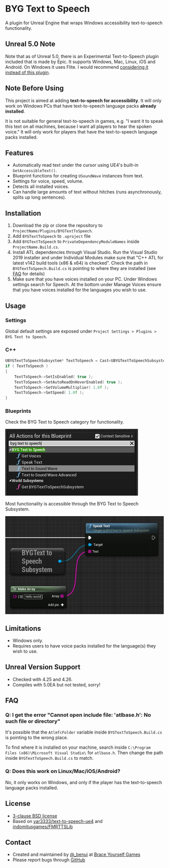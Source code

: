 # BYG Text to Speech

A plugin for Unreal Engine that wraps Windows accessibility text-to-speech functionality.


## Unreal 5.0 Note

Note that as of Unreal 5.0, there is an Experimental Text-to-Speech plugin included that is made by Epic. It supports Windows, Mac, Linux, iOS and Android. On Windows it uses Flite. I would recommend [considering it instead of this plugin](https://docs.unrealengine.com/5.0/en-US/text-to-speech-quickstart-in-unreal-engine/).


## Note Before Using

This project is aimed at adding **text-to-speech for accessibility**. It will only work on Windows PCs that
have text-to-speech language packs **already installed**.

It is not suitable for general text-to-speech in games, e.g. "I want it to speak this text on all machines, because I
want all players to hear the spoken voice." It will only work for players that have the text-to-speech language packs
installed.


## Features

* Automatically read text under the cursor using UE4's built-in `GetAccessibleText()`.
* Blueprint functions for creating `USoundWave` instances from text.
* Settings for voice, speed, volume.
* Detects all installed voices. 
* Can handle large amounts of text without hitches (runs asynchronously, splits up long sentences).


## Installation

1. Download the zip or clone the repository to `ProjectName/Plugins/BYGTextToSpeech`.
2. Add `BYGTextToSpeech` to `.uproject` file
3. Add `BYGTextToSpeech` to `PrivateDependencyModuleNames` inside `ProjectName.Build.cs`.
4. Install ATL dependencies through Visual Studio. Run the Visual Studio 2019
   installer and under Individual Modules make sure that "C++ ATL for latest v142 build tools (x86 & x64) is checked".
   Check the path in `BYGTextToSpeech.Build.cs` is pointing to where they are installed (see [FAQ](#faq) for details)
6. Make sure that you have voices installed on your PC. Under Windows settings
   search for Speech. At the bottom under Manage Voices ensure that you have
   voices installed for the languages you wish to use.

## Usage

### Settings

Global default settings are exposed under `Project Settings > Plugins > BYG Text to Speech`.

### C++

```cpp
UBYGTextToSpeechSubsystem* TextToSpeech = Cast<UBYGTextToSpeechSubsystem>( GetWorld()->GetSubsystemBase( UBYGTextToSpeechSubsystem::StaticClass() ) );
if ( TextToSpeech )
{
    TextToSpeech->SetIsEnabled( true );
    TextToSpeech->SetAutoReadOnHoverEnabled( true );
    TextToSpeech->SetVolumeMultiplier( 1.0f );
    TextToSpeech->SetSpeed( 1.0f );
}
```

### Blueprints

Check the BYG Text to Speech category for functionality.

![](Docs/blueprint-autocomplete.jpg)

Most functionality is accessible through the BYG Text to Speech Subsystem.

![](Docs/subsystem-blueprint.jpg)





## Limitations

* Windows only.
* Requires users to have voice packs installed for the language(s) they wish to
  use.


## Unreal Version Support

* Checked with 4.25 and 4.26.
* Compiles with 5.0EA but not tested, sorry!

## FAQ

### Q: I get the error "Cannot open include file: 'atlbase.h':  No such file or directory"

It's possible that the `AtlmfcFolder` variable inside
`BYGTextToSpeech.Build.cs` is pointing to the wrong place.

To find where it is installed on your machine, search inside `C:\Program Files (x86)\Microsoft Visual Studio\` for `atlbase.h`. Then change the path inside `BYGTextToSpeech.Build.cs` to match.

### Q: Does this work on Linux/Mac/iOS/Android?

No, it only works on Windows, and only if the player has the text-to-speech language packs installed.



## License

* [3-clause BSD license](LICENSE)
* Based on [yar3333/text-to-speech-ue4](https://github.com/yar3333/text-to-speech-ue4) and [indomitusgames/FMRTTSLib](https://github.com/indomitusgames/FMRTTSLib)


## Contact

* Created and maintained by [@_benui](https://twitter.com/_benui) at [Brace Yourself Games](https://braceyourselfgames.com/)
* Please report bugs through [GitHub](https://github.com/BraceYourselfGames/UE4-BYGTextToSpeech/issues)
